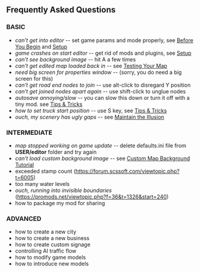 ## Frequently Asked Questions

### BASIC
* *can't get into editor* -- set game params and mode properly, see [Before You Begin](tutorialguide.md) and [Setup](fundamentals/1_setup.md)
* *game crashes on start editor* -- get rid of mods and plugins, see [Setup](fundamentals/1_setup.md)
* *can't see background image* -- hit A a few times
* *can't get edited map loaded back in*  -- see [Testing Your Map](fundamentals/4_testing.md)
* *need big screen for properties window* -- (sorry, you do need a big screen for this)
* *can't get road end nodes to join* -- use alt-click to disregard Y position
* *can't get joined nodes apart again* -- use shift-click to unglue nodes
* *autosave annoying/slow* -- you can slow this down or turn it off with a tiny mod.  see [Tips & Tricks](fundamentals/6_tipsNtrix.md)
* *how to set truck start position* -- use S key, see [Tips & Tricks](fundamentals/6_tipsNtrix.md)
* *ouch, my scenery has ugly gaps* -- see [Maintain the Illusion](fundamentals/5_illusion.md)

### INTERMEDIATE
* *map stopped working on game update* -- delete defaults.ini file from **USER/editor** folder and try again
* *can't load custom background image* -- see [Custom Map Background Tutorial](./newmodule/1_imagery.md)
* exceeded stamp count (https://forum.scssoft.com/viewtopic.php?t=6005)
* too many water levels
* *ouch, running into invisible boundaries* (https://promods.net/viewtopic.php?f=36&t=1326&start=240)
* how to package my mod for sharing

### ADVANCED
* how to create a new city
* how to create a new business
* how to create custom signage
* controlling AI traffic flow
* how to modify game models
* how to introduce new models
